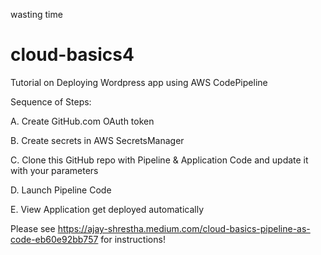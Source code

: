 wasting time
# cloud-basics4
Tutorial on Deploying Wordpress app using AWS CodePipeline

Sequence of Steps:

A. Create GitHub.com OAuth token

B. Create secrets in AWS SecretsManager

C. Clone this GitHub repo with Pipeline & Application Code and update it with your parameters

D. Launch Pipeline Code

E. View Application get deployed automatically


Please see https://ajay-shrestha.medium.com/cloud-basics-pipeline-as-code-eb60e92bb757 for instructions!
